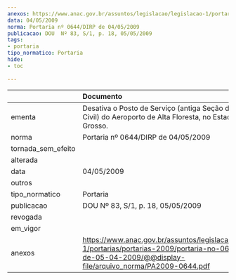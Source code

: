 ```yaml
---
anexos: https://www.anac.gov.br/assuntos/legislacao/legislacao-1/portarias/portarias-2009/portaria-no-0644-dirp-de-05-04-2009/@@display-file/arquivo_norma/PA2009-0644.pdf
data: 04/05/2009
norma: Portaria nº 0644/DIRP de 04/05/2009
publicacao: DOU  Nº 83, S/1, p. 18, 05/05/2009
tags:
- portaria
tipo_normatico: Portaria
hide: 
- toc 
 
---
```


|                    | Documento                                                                                                                                                          |
|:-------------------|:-------------------------------------------------------------------------------------------------------------------------------------------------------------------|
| ementa             | Desativa o Posto de Serviço (antiga Seção de Aviação Civil) do Aeroporto de Alta Floresta, no Estado do Mato Grosso.                                               |
| norma              | Portaria nº 0644/DIRP de 04/05/2009                                                                                                                                |
| tornada_sem_efeito |                                                                                                                                                                    |
| alterada           |                                                                                                                                                                    |
| data               | 04/05/2009                                                                                                                                                         |
| outros             |                                                                                                                                                                    |
| tipo_normatico     | Portaria                                                                                                                                                           |
| publicacao         | DOU  Nº 83, S/1, p. 18, 05/05/2009                                                                                                                                 |
| revogada           |                                                                                                                                                                    |
| em_vigor           |                                                                                                                                                                    |
| anexos             | https://www.anac.gov.br/assuntos/legislacao/legislacao-1/portarias/portarias-2009/portaria-no-0644-dirp-de-05-04-2009/@@display-file/arquivo_norma/PA2009-0644.pdf |